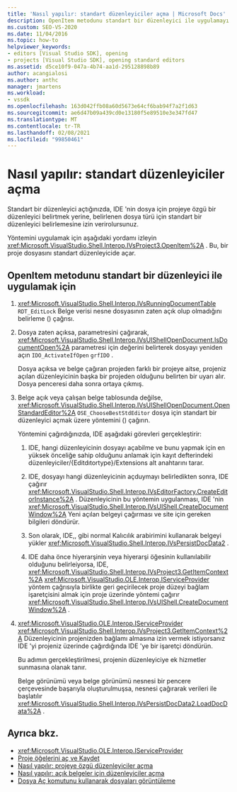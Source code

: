 ```yaml
---
title: 'Nasıl yapılır: standart düzenleyiciler açma | Microsoft Docs'
description: OpenItem metodunu standart bir düzenleyici ile uygulamayı öğrenin. IDE, belirlenen dosya türü için standart bir düzenleyici belirler.
ms.custom: SEO-VS-2020
ms.date: 11/04/2016
ms.topic: how-to
helpviewer_keywords:
- editors [Visual Studio SDK], opening
- projects [Visual Studio SDK], opening standard editors
ms.assetid: d5ce10f9-047a-4b74-aa1d-295128898b89
author: acangialosi
ms.author: anthc
manager: jmartens
ms.workload:
- vssdk
ms.openlocfilehash: 163d042ffb08a60d5673e64cf6bab94f7a2f1d63
ms.sourcegitcommit: ae6d47b09a439cd0e13180f5e89510e3e347fd47
ms.translationtype: MT
ms.contentlocale: tr-TR
ms.lasthandoff: 02/08/2021
ms.locfileid: "99850461"
---
```

# <a name="how-to-open-standard-editors"></a>Nasıl yapılır: standart düzenleyiciler açma
Standart bir düzenleyici açtığınızda, IDE 'nin dosya için projeye özgü bir düzenleyici belirtmek yerine, belirlenen dosya türü için standart bir düzenleyici belirlemesine izin verirolursunuz.

 Yöntemini uygulamak için aşağıdaki yordamı izleyin <xref:Microsoft.VisualStudio.Shell.Interop.IVsProject3.OpenItem%2A> . Bu, bir proje dosyasını standart düzenleyicide açar.

## <a name="to-implement-the-openitem-method-with-a-standard-editor"></a>OpenItem metodunu standart bir düzenleyici ile uygulamak için

1. <xref:Microsoft.VisualStudio.Shell.Interop.IVsRunningDocumentTable> `RDT_EditLock` Belge verisi nesne dosyasının zaten açık olup olmadığını belirleme () çağrısı.

2. Dosya zaten açıksa, parametresini çağırarak, <xref:Microsoft.VisualStudio.Shell.Interop.IVsUIShellOpenDocument.IsDocumentOpen%2A> parametresi için değerini belirterek dosyayı yeniden açın `IDO_ActivateIfOpen` `grfIDO` .

     Dosya açıksa ve belge çağıran projeden farklı bir projeye aitse, projeniz açılan düzenleyicinin başka bir projeden olduğunu belirten bir uyarı alır. Dosya penceresi daha sonra ortaya çıkmış.

3. Belge açık veya çalışan belge tablosunda değilse, <xref:Microsoft.VisualStudio.Shell.Interop.IVsUIShellOpenDocument.OpenStandardEditor%2A> `OSE_ChooseBestStdEditor` dosya için standart bir düzenleyici açmak üzere yöntemini () çağırın.

     Yöntemini çağırdığınızda, IDE aşağıdaki görevleri gerçekleştirir:

    1. IDE, hangi düzenleyicinin dosyayı açabilme ve bunu yapmak için en yüksek önceliğe sahip olduğunu anlamak için kayıt defterindeki düzenleyiciler/{Editdıtortype}/Extensions alt anahtarını tarar.

    2. IDE, dosyayı hangi düzenleyicinin açduymayı belirledikten sonra, IDE çağırır <xref:Microsoft.VisualStudio.Shell.Interop.IVsEditorFactory.CreateEditorInstance%2A> . Düzenleyicinin bu yöntemin uygulanması, IDE 'nin <xref:Microsoft.VisualStudio.Shell.Interop.IVsUIShell.CreateDocumentWindow%2A> Yeni açılan belgeyi çağırması ve site için gereken bilgileri döndürür.

    3. Son olarak, IDE,, gibi normal Kalıcılık arabirimini kullanarak belgeyi yükler <xref:Microsoft.VisualStudio.Shell.Interop.IVsPersistDocData2> .

    4. IDE daha önce hiyerarşinin veya hiyerarşi öğesinin kullanılabilir olduğunu belirleiyorsa, IDE, <xref:Microsoft.VisualStudio.Shell.Interop.IVsProject3.GetItemContext%2A> <xref:Microsoft.VisualStudio.OLE.Interop.IServiceProvider> yöntem çağrısıyla birlikte geri geçirilecek proje düzeyi bağlam işaretçisini almak için proje üzerinde yöntemi çağırır <xref:Microsoft.VisualStudio.Shell.Interop.IVsUIShell.CreateDocumentWindow%2A> .

4. <xref:Microsoft.VisualStudio.OLE.Interop.IServiceProvider> <xref:Microsoft.VisualStudio.Shell.Interop.IVsProject3.GetItemContext%2A> Düzenleyicinin projenizden bağlamı almasına izin vermek istiyorsanız IDE 'yi projeniz üzerinde çağırdığında IDE 'ye bir işaretçi döndürün.

     Bu adımın gerçekleştirilmesi, projenin düzenleyiciye ek hizmetler sunmasına olanak tanır.

     Belge görünümü veya belge görünümü nesnesi bir pencere çerçevesinde başarıyla oluşturulmuşsa, nesnesi çağırarak verileri ile başlatılır <xref:Microsoft.VisualStudio.Shell.Interop.IVsPersistDocData2.LoadDocData%2A> .

## <a name="see-also"></a>Ayrıca bkz.
- <xref:Microsoft.VisualStudio.OLE.Interop.IServiceProvider>
- [Proje öğelerini aç ve Kaydet](../extensibility/internals/opening-and-saving-project-items.md)
- [Nasıl yapılır: projeye özgü düzenleyiciler açma](../extensibility/how-to-open-project-specific-editors.md)
- [Nasıl yapılır: açık belgeler için düzenleyiciler açma](../extensibility/how-to-open-editors-for-open-documents.md)
- [Dosya Aç komutunu kullanarak dosyaları görüntüleme](../extensibility/internals/displaying-files-by-using-the-open-file-command.md)
